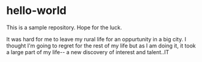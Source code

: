 # hello-world
This is a sample repository. Hope for the luck.

It was hard for me to leave my rural life for an oppurtunity in a big city. I thought I'm going to regret for the rest of my life but as I am doing it, it took a large part of my life-- a new discovery of interest and talent..IT
